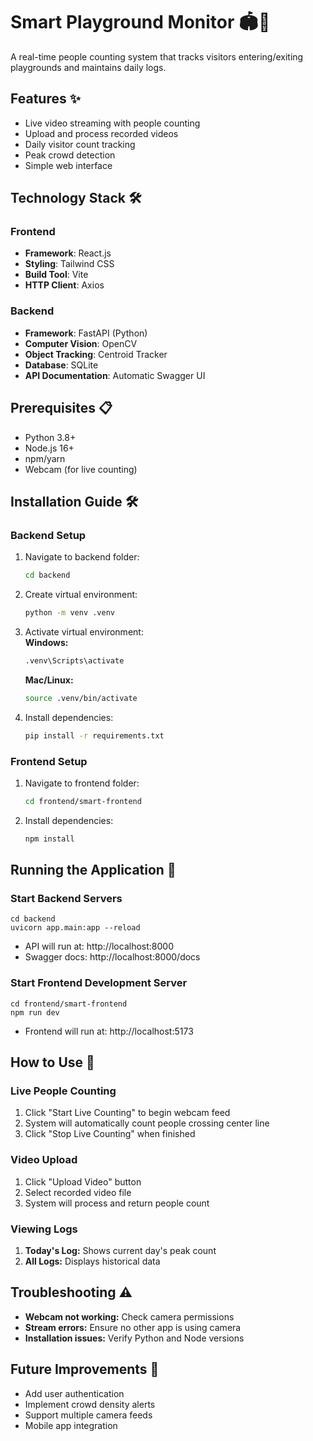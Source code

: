 # Smart Playground Monitor 🏟️👥

A real-time people counting system that tracks visitors entering/exiting playgrounds and maintains daily logs.

## Features ✨
- Live video streaming with people counting
- Upload and process recorded videos
- Daily visitor count tracking
- Peak crowd detection
- Simple web interface

## Technology Stack 🛠️
### Frontend
- **Framework**: React.js
- **Styling**: Tailwind CSS
- **Build Tool**: Vite
- **HTTP Client**: Axios

### Backend
- **Framework**: FastAPI (Python)
- **Computer Vision**: OpenCV
- **Object Tracking**: Centroid Tracker
- **Database**: SQLite
- **API Documentation**: Automatic Swagger UI

## Prerequisites 📋
- Python 3.8+
- Node.js 16+
- npm/yarn
- Webcam (for live counting)

## Installation Guide 🛠️

### Backend Setup
1. Navigate to backend folder:
    ```bash
    cd backend
    ```
2. Create virtual environment:
    ```bash
    python -m venv .venv
    ```
3. Activate virtual environment: <br>
    **Windows:**
    ```bash
    .venv\Scripts\activate
    ```
    **Mac/Linux:**
    ```bash
    source .venv/bin/activate
    ```
4. Install dependencies:
    ```bash
    pip install -r requirements.txt
    ```
### Frontend Setup
1. Navigate to frontend folder:
    ```bash
    cd frontend/smart-frontend
    ```
2. Install dependencies:
    ```bash
    npm install
    ```
## Running the Application 🚀
### Start Backend Servers
    cd backend
    uvicorn app.main:app --reload
- API will run at: http://localhost:8000
- Swagger docs: http://localhost:8000/docs

### Start Frontend Development Server
    cd frontend/smart-frontend
    npm run dev
- Frontend will run at: http://localhost:5173

## How to Use 📖
### Live People Counting
1. Click "Start Live Counting" to begin webcam feed
2. System will automatically count people crossing center line
3. Click "Stop Live Counting" when finished

### Video Upload
1. Click "Upload Video" button
2. Select recorded video file
3. System will process and return people count

### Viewing Logs
1. **Today's Log:** Shows current day's peak count
2. **All Logs:** Displays historical data

## Troubleshooting ⚠️
- **Webcam not working:** Check camera permissions
- **Stream errors:** Ensure no other app is using camera
- **Installation issues:** Verify Python and Node versions

## Future Improvements 🔮
- Add user authentication
- Implement crowd density alerts
- Support multiple camera feeds
- Mobile app integration
